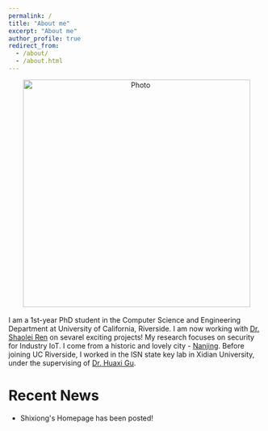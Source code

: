 ```yaml
---
permalink: /
title: "About me"
excerpt: "About me"
author_profile: true
redirect_from: 
  - /about/
  - /about.html
---
```


<p align="center">
  <img src="https://shixiongqi.github.io/files/IMG_2222.jpg?raw=true" alt="Photo" style="width: 450px;"/> 
</p>

I am a 1st-year PhD student in the Computer Science and Engineering Department at University of California, Riverside. I am now working with [Dr. Shaolei Ren](https://intra.ece.ucr.edu/~sren/index.html) on sevarel exciting projects! My research focuses on security for Industry IoT. I come from a historic and lovely city - [Nanjing](https://en.wikipedia.org/wiki/Nanjing). Before joining UC Riverside, I worked in the ISN state key lab in Xidian University, under the supervising of [Dr. Huaxi Gu](http://antl.xidian.edu.cn).


# Recent News
* Shixiong's Homepage has been posted!
